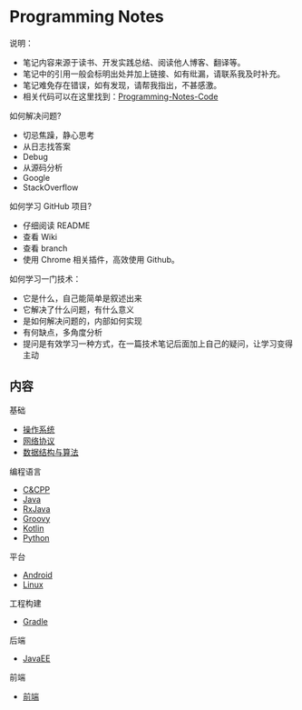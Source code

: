 # Programming Notes

说明：

- 笔记内容来源于读书、开发实践总结、阅读他人博客、翻译等。
- 笔记中的引用一般会标明出处并加上链接、如有纰漏，请联系我及时补充。
- 笔记难免存在错误，如有发现，请帮我指出，不甚感激。
- 相关代码可以在这里找到：[Programming-Notes-Code](https://github.com/Ztiany/Programming-Notes-Code)

如何解决问题?

- 切忌焦躁，静心思考
- 从日志找答案
- Debug
- 从源码分析
- Google
- StackOverflow

如何学习 GitHub 项目?

- 仔细阅读 README
- 查看 Wiki
- 查看 branch
- 使用 Chrome 相关插件，高效使用 Github。

如何学习一门技术：

- 它是什么，自己能简单是叙述出来
- 它解决了什么问题，有什么意义
- 是如何解决问题的，内部如何实现
- 有何缺点，多角度分析
- 提问是有效学习一种方式，在一篇技术笔记后面加上自己的疑问，让学习变得主动

## 内容

基础

- [操作系统](OS-Basic/README.md)
- [网络协议](Network/README.md)
- [数据结构与算法](DataStructure/README.md)

编程语言

- [C&CPP](C&CPP/README.md)
- [Java](Java/README.md)
- [RxJava](RxJava/README.md)
- [Groovy](Groovy/README.md)
- [Kotlin](Kotlin/README.md)
- [Python](Python/README.md)

平台

- [Android](Android/README.md)
- [Linux](Linux/README.md)

工程构建

- [Gradle](Gradle/README.md)


后端

- [JavaEE](JavaEE/README.md)

前端

- [前端](Front-end/README.md)